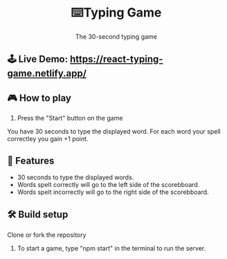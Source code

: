 <h1 align="center">⌨️Typing Game</h1>

<p align="center">The 30-second typing game</p>


## 🕹 Live Demo: https://react-typing-game.netlify.app/

## 🎮 How to play
1. Press the "Start" button on the game

You have 30 seconds to type the displayed word. For each word your spell correctley you gain +1 point. 

## 🚀 Features
- 30 seconds to type the displayed words.
- Words spelt correctly will go to the left side of the scorebboard.
- Words spelt incorrectly will go to the right side of the scorebboard.

## 🛠 Build setup
Clone or fork the repository

1. To start a game, type "npm start" in the terminal to run the server.
